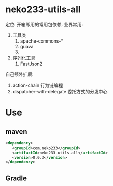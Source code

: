 # neko233-utils-all

定位: 开箱即用的常用包依赖.
业界常用:
1. 工具类
   1. apache-commons-*
   2. guava
   3.  
2. 序列化工具
   1. FastJson2

自己额外扩展:
1. action-chain 行为链编程
2. dispatcher-with-delegate 委托方式的分发中心


# Use
## maven
```xml
<dependency>
   <groupId>com.neko233</groupId>
   <artifactId>neko233-utils-all</artifactId>
   <version>0.0.3</version>
</dependency>
```

## Gradle
```kotlin

```